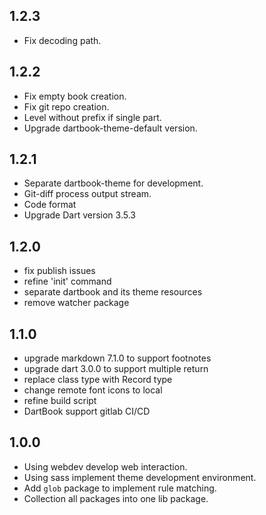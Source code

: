 ## 1.2.3
- Fix decoding path.

## 1.2.2
- Fix empty book creation.
- Fix git repo creation.
- Level without prefix if single part.
- Upgrade dartbook-theme-default version.

## 1.2.1

- Separate dartbook-theme for development.
- Git-diff process output stream.
- Code format
- Upgrade Dart version 3.5.3

## 1.2.0

- fix publish issues
- refine 'init' command
- separate dartbook and its theme resources
- remove watcher package

## 1.1.0

- upgrade markdown 7.1.0 to support footnotes
- upgrade dart 3.0.0 to support multiple return
- replace class type with Record type
- change remote font icons to local
- refine build script
- DartBook support gitlab CI/CD

## 1.0.0

- Using webdev develop web interaction.
- Using sass implement theme development environment.
- Add `glob` package to implement rule matching.
- Collection all packages into one lib package.
